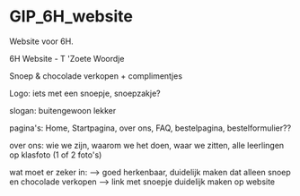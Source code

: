 # GIP_6H_website
Website voor 6H.

6H Website - T 'Zoete Woordje

Snoep & chocolade verkopen + complimentjes



Logo:
iets met een snoepje, snoepzakje? 


slogan:
buitengewoon lekker


pagina's:
Home, Startpagina, over ons, FAQ, bestelpagina, bestelformulier??

over ons: wie we zijn, waarom we het doen, waar we zitten, alle leerlingen op klasfoto (1 of 2 foto's)

wat moet er zeker in:
--> goed herkenbaar, duidelijk maken dat alleen snoep en chocolade verkopen
--> link met snoepje duidelijk maken op website
